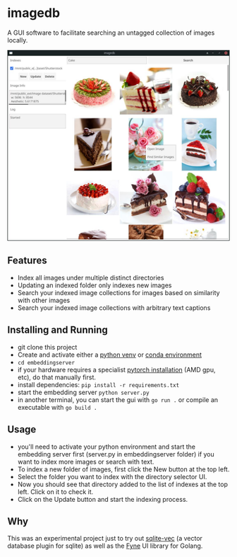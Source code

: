 # imagedb

A GUI software to facilitate searching an untagged collection of images locally.

![screenshot](imagedb.jpg)

## Features

- Index all images under multiple distinct directories
- Updating an indexed folder only indexes new images
- Search your indexed image collections for images based on similarity with other images
- Search your indexed image collections with arbitrary text captions

## Installing and Running

- git clone this project
- Create and activate either a [python venv](https://docs.python.org/3/library/venv.html) or [conda environment](https://docs.conda.io/projects/conda/en/latest/user-guide/tasks/manage-environments.html)
- `cd embeddingserver`
- if your hardware requires a specialist [pytorch installation](https://pytorch.org/get-started/locally/) (AMD gpu, etc), do that manually first.
- install dependencies: `pip install -r requirements.txt`
- start the embedding server `python server.py`
- in another terminal, you can start the gui with `go run .` or compile an executable with `go build .`

## Usage

- you'll need to activate your python environment and start the embedding server first (server.py in embeddingserver folder) if you want to index more images or search with text.
- To index a new folder of images, first click the New button at the top left.
- Select the folder you want to index with the directory selector UI.
- Now you should see that directory added to the list of indexes at the top left. Click on it to check it.
- Click on the Update button and start the indexing process.

## Why

This was an experimental project just to try out [sqlite-vec](https://github.com/asg017/sqlite-vec) (a vector database plugin for sqlite) as well as the [Fyne](https://fyne.io/) UI library for Golang.